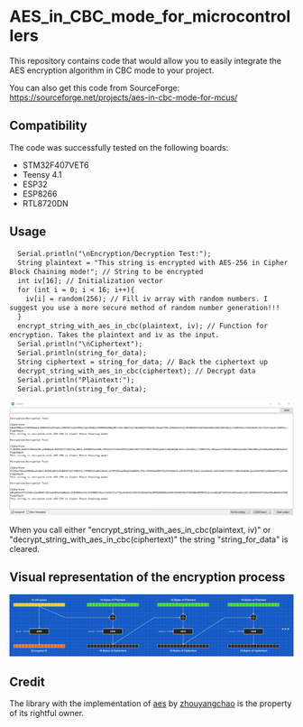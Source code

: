 # AES_in_CBC_mode_for_microcontrollers

This repository contains code that would allow you to easily integrate the AES encryption algorithm in CBC mode to your project.

You can also get this code from SourceForge: https://sourceforge.net/projects/aes-in-cbc-mode-for-mcus/


## Compatibility

The code was successfully tested on the following boards:
- STM32F407VET6
- Teensy 4.1
- ESP32
- ESP8266
- RTL8720DN

## Usage


```
  Serial.println("\nEncryption/Decryption Test:");
  String plaintext = "This string is encrypted with AES-256 in Cipher Block Chaining mode!"; // String to be encrypted
  int iv[16]; // Initialization vector
  for (int i = 0; i < 16; i++){
    iv[i] = random(256); // Fill iv array with random numbers. I suggest you use a more secure method of random number generation!!!
  }
  encrypt_string_with_aes_in_cbc(plaintext, iv); // Function for encryption. Takes the plaintext and iv as the input.
  Serial.println("\nCiphertext");
  Serial.println(string_for_data);
  String ciphertext = string_for_data; // Back the ciphertext up
  decrypt_string_with_aes_in_cbc(ciphertext); // Decrypt data
  Serial.println("Plaintext:");
  Serial.println(string_for_data);
```

![image text](https://github.com/Northstrix/AES_in_CBC_mode_for_microcontrollers/blob/master/Pictures/Encryption%20and%20Decryption%20test.png)

When you call either "encrypt_string_with_aes_in_cbc(plaintext, iv)" or "decrypt_string_with_aes_in_cbc(ciphertext)" the string "string_for_data" is cleared.

## Visual representation of the encryption process
![image text](https://github.com/Northstrix/AES_in_CBC_mode_for_microcontrollers/blob/master/Pictures/AES%20in%20CBC.png)

## Credit

The library with the implementation of [aes](https://github.com/zhouyangchao/AES) by [zhouyangchao](https://github.com/zhouyangchao) is the property of its rightful owner.
